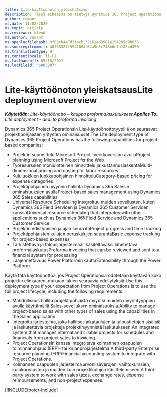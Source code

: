 ```yaml
---
title: Lite-käyttöönoton yleiskatsaus
description: Tässä aiheessa on tietoja Dynamics 365 Project Operationsin Lite-käyttöönotosta.
author: rumant
ms.date: 11/02/2020
ms.topic: article
ms.reviewer: kfend
ms.author: rumant
ms.openlocfilehash: 9f09cb447d314cb172161ad3501a154285d9b636
ms.sourcegitcommit: 40f68387f594180af64a5e5c748b6efa188bd300
ms.translationtype: HT
ms.contentlocale: fi-FI
ms.lasthandoff: 05/10/2021
ms.locfileid: "6003807"
---
```

# <a name="lite-deployment-overview"></a><span data-ttu-id="711b2-103">Lite-käyttöönoton yleiskatsaus</span><span class="sxs-lookup"><span data-stu-id="711b2-103">Lite deployment overview</span></span>

<span data-ttu-id="711b2-104">_**Käytetään:** Lite-käyttöönotto – kauppa proformalaskutukseen_</span><span class="sxs-lookup"><span data-stu-id="711b2-104">_**Applies To:** Lite deployment - deal to proforma invoicing_</span></span>

<span data-ttu-id="711b2-105">Dynamics 365 Project Operationsin Lite-käyttöönottotyypillä on seuraavat projektipohjaisten yritysten ominaisuudet:</span><span class="sxs-lookup"><span data-stu-id="711b2-105">The Lite deployment type of Dynamics 365 Project Operations has the following capabilities for project-based companies:</span></span>

- <span data-ttu-id="711b2-106">Projektin suunnittelu Microsoft Project -verkkoversion avulla</span><span class="sxs-lookup"><span data-stu-id="711b2-106">Project planning using Microsoft Project for the Web</span></span>
- <span data-ttu-id="711b2-107">Työresurssien moniulotteinen hinnoittelu ja kustannuslaskenta</span><span class="sxs-lookup"><span data-stu-id="711b2-107">Multi-dimensional pricing and costing for labor resources</span></span>
- <span data-ttu-id="711b2-108">Kululuokkien luokkapohjainen hinnoittelu</span><span class="sxs-lookup"><span data-stu-id="711b2-108">Category-based pricing for expense categories</span></span>
- <span data-ttu-id="711b2-109">Projektipohjainen myynnin hallinta Dynamics 365 Salesin ominaisuuksien avulla</span><span class="sxs-lookup"><span data-stu-id="711b2-109">Project-based sales management using Dynamics 365 Sales capabilities</span></span>
- <span data-ttu-id="711b2-110">Universal Resource Scheduling integroituu muiden sovellusten, kuten Dynamics 365 Field Servicen ja Dynamics 365 Customer Servicen, kanssa</span><span class="sxs-lookup"><span data-stu-id="711b2-110">Universal resource scheduling that integrates with other applications such as Dynamics 365 Field Service and Dynamics 365 Customer Service</span></span>
- <span data-ttu-id="711b2-111">Projektin edistymisen ja ajan seuranta</span><span class="sxs-lookup"><span data-stu-id="711b2-111">Project progress and time tracking</span></span>
- <span data-ttu-id="711b2-112">Projektipohjaisten kulujen peruskulujen seuranta</span><span class="sxs-lookup"><span data-stu-id="711b2-112">Basic expense tracking for project-based expenses</span></span>
- <span data-ttu-id="711b2-113">Tarkistettava ja talousjärjestelmään käsiteltäväksi lähetettävä proformalaskutus</span><span class="sxs-lookup"><span data-stu-id="711b2-113">Proforma invoicing that can be reviewed and sent to a financial system for processing</span></span>
- <span data-ttu-id="711b2-114">Laajennettavuus Power Platformin kautta</span><span class="sxs-lookup"><span data-stu-id="711b2-114">Extensibility through the Power Platform</span></span>

<span data-ttu-id="711b2-115">Käytä tätä käyttöönottoa, jos Project Operationsia odotetaan käyttävän koko projektin elinkaaren, mukaan lukien seuraavia edellytyksiä:</span><span class="sxs-lookup"><span data-stu-id="711b2-115">Use this deployment type if your expectation from Project Operations is to use the full project lifecycle, including the following requirements:</span></span>

- <span data-ttu-id="711b2-116">Mahdollisuus hallita projektipohjaista myyntiä muiden myyntityyppien avulla käyttämällä Sales-sovelluksen ominaisuuksia.</span><span class="sxs-lookup"><span data-stu-id="711b2-116">Ability to manage project-based sales with other types of sales using the capabilities in the Sales application.</span></span>
- <span data-ttu-id="711b2-117">Integroitu järjestelmä, joka hallitsee aikataulujen ja taloustietojen sisäisiä ja laskutettavia projekteja projektimyynnistä laskutukseen.</span><span class="sxs-lookup"><span data-stu-id="711b2-117">An integrated system that manages internal and billable projects for schedules and financials from project sales to invoicing.</span></span>
- <span data-ttu-id="711b2-118">Project Operationsin kanssa integroitava kolmannen osapuolen toiminnanohjaus (ERP)- tai kirjanpitojärjestelmä.</span><span class="sxs-lookup"><span data-stu-id="711b2-118">A third-party Enterprise resource planning (ERP/Financial accounting system to integrate with Project Operations.</span></span>
- <span data-ttu-id="711b2-119">Kolmannen osapuolen järjestelmä arvonlisäverojen, vaihtokurssien, kulukorvausten ja muiden kuin projektikulujen käsittelemiseen.</span><span class="sxs-lookup"><span data-stu-id="711b2-119">A third-party system to work with sales taxes, exchange rates, expense reimbursements, and non-project expenses.</span></span>


[!INCLUDE[footer-include](../includes/footer-banner.md)]